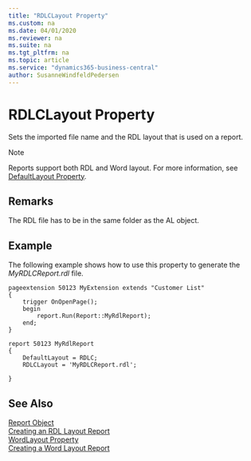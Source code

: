 ```yaml
---
title: "RDLCLayout Property"
ms.custom: na
ms.date: 04/01/2020
ms.reviewer: na
ms.suite: na
ms.tgt_pltfrm: na
ms.topic: article
ms.service: "dynamics365-business-central"
author: SusanneWindfeldPedersen
---
```


# RDLCLayout Property
Sets the imported file name and the RDL layout that is used on a report.

> [!NOTE]
> Reports support both RDL and Word layout. For more information, see [DefaultLayout Property](devenv-defaultlayout-property.md).

## Remarks
The RDL file has to be in the same folder as the AL object. 

## Example
The following example shows how to use this property to generate the *MyRDLCReport.rdl* file.

```
pageextension 50123 MyExtension extends "Customer List"
{
    trigger OnOpenPage();
    begin
        report.Run(Report::MyRdlReport);
    end;
}

report 50123 MyRdlReport
{
    DefaultLayout = RDLC;
    RDLCLayout = 'MyRDLCReport.rdl';

}
```

## See Also  
[Report Object](../devenv-report-object.md)  
[Creating an RDL Layout Report](../devenv-howto-rdl-report-layout.md)   
[WordLayout Property](devenv-wordlayout-property.md)  
[Creating a Word Layout Report](../devenv-howto-report-layout.md)  
 